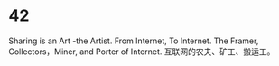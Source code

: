 # 42
Sharing is an Art -the Artist. From Internet, To Internet. The Framer, Collectors，Miner, and Porter of Internet. 互联网的农夫、矿工、搬运工。
